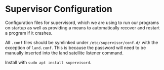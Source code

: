 # Supervisor Configuration

Configuration files for supervisord, which we are using to run our programs on startup as well as providing a means to automatically recover and restart a program if it crashes.

All `.conf` files should be symlinked under `/etc/supervisor/conf.d/` with the exception of `land.conf`. This is because the password will need to be manually inserted into the land satellite listener command.

Install with `sudo apt install supervisord`.
